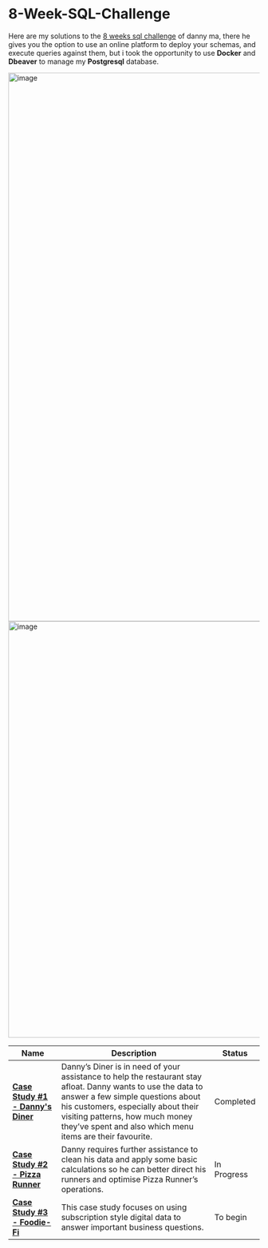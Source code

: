 # 8-Week-SQL-Challenge

Here are my solutions to the [8 weeks sql challenge](https://8weeksqlchallenge.com/) of danny ma, there he gives you the option to use an online platform to deploy your schemas, and execute queries against them, but i took the opportunity to use **Docker** and **Dbeaver** to manage my **Postgresql** database. 

<img width="1100" alt="image" src="https://github.com/Malvape/8-Weeks-SQL-Challenge/assets/41355722/0cf3b836-2517-4298-988c-1a4d65010890">

<img width="835" alt="image" src="https://github.com/Malvape/8-Weeks-SQL-Challenge/assets/41355722/1b80d52e-eb91-4e58-bc60-00ec00425f49">


| Name                                       | Description                                                                                                                                                                                                                                                                                                                                                                                                                                        | Status               |
|--------------------------------------------|----------------------------------------------------------------------------------------------------------------------------------------------------------------------------------------------------------------------------------------------------------------------------------------------------------------------------------------------------------------------------------------------------------------------------------------------------|---------------------|
| **[Case Study #1 - Danny's Diner](https://github.com/Malvape/8-Weeks-SQL-Challenge/tree/main/Challenge%20%231%20-%20Danny%C2%B4s%20Dinner)**              | Danny’s Diner is in need of your assistance to help the restaurant stay afloat. Danny wants to use the data to answer a few simple questions about his customers, especially about their visiting patterns, how much money they’ve spent and also which menu items are their favourite. | Completed           |
| **[Case Study #2 - Pizza Runner](https://github.com/Malvape/8-Weeks-SQL-Challenge/tree/main/Challenge%232%20-%20Pizza%20Runner)**               | Danny requires further assistance to clean his data and apply some basic calculations so he can better direct his runners and optimise Pizza Runner’s operations.                                                                                                                                                                                                                                                                                  | In Progress          |
| **[Case Study #3 - Foodie-Fi](https://github.com/Malvape/8-Weeks-SQL-Challenge/tree/main/Challenge%233%20-%20Foodie%20Fi)**                  | This case study focuses on using subscription style digital data to answer important business questions.                                                                                                                                                                                                                                                                                                                                           | To begin           |

